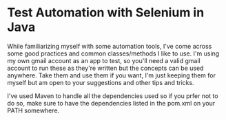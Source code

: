 # Test Automation with Selenium in Java
While familiarizing myself with some automation tools, I've come across some
good practices and common classes/methods I like to use. I'm using my own gmail
account as an app to test, so you'll need a valid gmail account to run these as
they're written but the concepts can be used anywhere. Take them and use them if
you want, I'm just keeping them for myself but am open to your suggestions and
other tips and tricks.

I've used Maven to handle all the dependencies used so if you prfer not to do so,
make sure to have the dependencies listed in the pom.xml on your PATH somewhere.